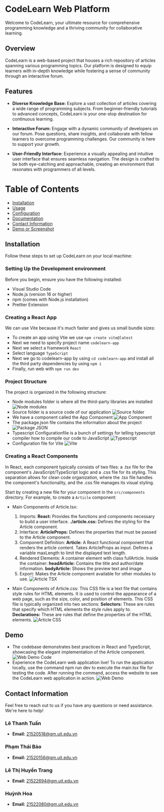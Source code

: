 # CodeLearn Web Platform

Welcome to CodeLearn, your ultimate resource for comprehensive programming knowledge and a thriving community for collaborative learning.

## Overview

CodeLearn is a web-based project that houses a rich repository of articles spanning various programming topics. Our platform is designed to equip learners with in-depth knowledge while fostering a sense of community through an interactive forum.

## Features

- **Diverse Knowledge Base:** Explore a vast collection of articles covering a wide range of programming subjects. From beginner-friendly tutorials to advanced concepts, CodeLearn is your one-stop destination for continuous learning.

- **Interactive Forum:** Engage with a dynamic community of developers on our forum. Pose questions, share insights, and collaborate with fellow learners to overcome programming challenges. Our community is here to support your growth.

- **User-Friendly Interface:** Experience a visually appealing and intuitive user interface that ensures seamless navigation. The design is crafted to be both eye-catching and approachable, creating an environment that resonates with programmers of all levels.

# Table of Contents
* [Installation](#installation)
* [Usage](#usage)
* [Configuration](#configuration)
* [Documentation](#documentation)
* [Contact Information](#contact-information)
* [Demo or Screenshot](#demo-or-screenshot)

## Installation
Follow these steps to set up CodeLearn on your local machine:

### Setting Up the Development environment

Before you begin, ensure you have the following installed:

- Visual Studio Code
- Node.js (version 16 or higher)
- npm (comes with Node.js installation)
- Prettier Extension

### Creating a React App

We can use Vite because it's much faster and gives us small bundle sizes:

- To create an app using Vtie we use `npm create vite@latest`
- Next we need to specify project name `codelearn-app`
- Next we select a framework `React`
- Select language `TypeScript`
- Next we go to codelearn-app by using `cd codelearn-app` and install all the third party dependencies by using `npm i`
- Finally, run web with `npm run dev`

### Project Structure

The project is organized in the following structure:

- Node modules folder is where all the third-party libraries are installed ![Node modules](https://lh3.googleusercontent.com/pw/ABLVV86fF6ZuAQwi7CabJqSCVLABHG-CKa0YY8NqYMjX_PgYRqXx6nIggy1tLC8_r5Dp07SmUpo7SjlSkXIXOxWTVVzyvh1c4Ms5aI1qdBaeI1PWrEDxzMhaxl52Df6E4xD-UCVVRbbkad0HsGGJ-EMnSpV5JFWPBPdKkrTkwUPUqe7Lmw8UCoenEw_V6b07ht86CfSYQMXWZGJklmhqzSnqY3dBOI3mHHHg-KWya4mwyfjijrD54i6GnupaecZbOayfNhhCqoUrMYlnel0_OsCsyDZrXH25iVsyHCiMBOqo_kGbtX2yQOQI-Xu-GK3jfdXtnE9Ww5PbC8NmfaBgR9LyNnzzjJ_BGifXSXNoZ_QTR28PZM5yqoYJPY6RcN_U6UBL25tvf0ymG0YCMgTmmUqLF76K5Qm_KB6yZD1Q3jhqA_azMXl3NHddI4Q1uB-Ol91AgZS6jO3lFF9Zo_JPFDUwsWZxM7oF3xkbDiKDcUqtRS0nvAmASOP2vcKbVTxCSOrAJoD83QSmms3yHOVuugAyOSCZbmhTgfGKsHXrws4FKLSCNpf0-U97heakh5eeeQRiJ2jZXxa0qTpDYg_uJ9GtsHG8-NXMsUEIrOQTg39fb52nDyxmoFc81gFe-ycFa44FGVGS6KMp0J4rphUMWE-TLFdZo0vhtHxF3VlgaFoM0TE7L-_kvnx6P9FZ_k2FyJ9HWZcQSVUH_CyQcHQ7Xd0r7gTOk2jS3i1Y-Mb58zi63Kb-TvkWBTKp46TfVhq7X-eedJY0VHspVZChhTM4MJvtH1ZiP0NEMFED4BifAlCpg2rYOf4qEJ4cv0T_jBqM4NFNdrib5VJTSHMivoEJN21XNtG1osF2CR3NEZRqmgDf9z6jEAsFrPa5eqRYB2TMOc1BG0sH=w323-h344-s-no-gm?authuser=0)
- Source folder is a source code of our application ![Source folder](https://lh3.googleusercontent.com/pw/ABLVV86O1WTEQIeuJFzMbCLOU9eXCdsyBK6lyb8TpeLgJ4zZfdwA2zsvwuDDG88ZyjQP1LsJmdVLqfNUNt6yqC9M40ySoeytDPuBqyIlQ8i2HYa6rXxXzwJqyH4atzXM2UO-wIplufsg289MyGxui3uqNjFqVH86n_xOq6faKd2lMvH4A_0oFiu0bQIl6CQdMNc5mpI3q8NN3NGnY9Xj5bmAtvgnKfZyKIXbmpMfi1ZDRUOO6oUE1fm90JsVvh2-Kmu9HMpm22rwWbOJQLErGd03o90WnmEwFqo45fx-xg34tIg4FWudIkrXlZBufw1TF4idWRh_Ox0EByxJ4xKnNEWB5_s4e-qZulGDe6fx9YYjr56mALhXJbE7NO5UIfcOlZXRWy2genxQwgtmEODoTBUvj0LswSJiHvjHQ0WcjfG_7A7rsFwlREqJFRGFrd1FuQVuGTRJUF7w2IcJkmcCx3Uye84GaPmHlpVc7mJB1nKFM3ympz2ucRnXgVNrhgG0SbNChMamORKKXCrMHCt675PC8GZFDyD6xW_jJXaza6pAYKYaMoJbJB-G3AzRLESPX2DrYAyrV-jjpRXXOaf1Rbwlkno7QWTWAYgA3HRNY35SCkpf1NLc_fqSXPE8oCzLAp2VGvckAGDyKEH7tKaFMB32VWRtrOLNIzRTQujlM9kNfhCiJHR1WE7br6SzJgUDCh-60t9Ey4h6-KcpgUKpY1KoCDkOZqu8vAOBeo6Zin5gGra4f9PYUFjV5IgyF5aJgXtqjKBC2g2lYLIYcR853lziWlSlz1uGbqro-1CwzofBLcpjVFySLyTbrB6A9g4IjYY9NhMnbs4regcIROifaxpoULmBFIn-belTsHOe3Q-QldqRsUgZnGzfJSnhOJcgA54rUo5u=w236-h244-s-no-gm?authuser=0)
- We have a component called the App Component ![App Component](https://lh3.googleusercontent.com/pw/ABLVV87btE-mCECOnYbtKR3Bjdve7jEkmX9sk7Yugd9Q79HsclT1DTi-xTQUfWXKVdIoLdjGdIuSMYZ4gZp0nZKS93BTuvKN_scXqIs5rgFqqxGDCmjHRNGBu5pD3Q8XjUIMp__lKnSI8jrTR0mDoYff3uGnLZszCBoA0xtAoj-TSOQG9UET05h_Vu4gaMRISCzXARzyX3U3IB5Ge9XeHa2Yti0bGxXgHZXGlm27BrMjrb36YmfME2BezPlGsCil0SwHMLJJlY7tvrvEKu5_owEdyVWYSGVpwPWdcMWJvJQWztwQ9S8zSKhxwRfAybwZ9NxbauZkmvyk9vDDPZ60jdO-MzF5OynMVCxVl-pDoA9XHBNfCK6Mv9db6YtaTLlnz664RlklK3osmbQ2Fmpfhwl4Cw5DU8mn2ioKjcHiBANzS2_UoD79g2mYy2PddCu6ecadV93m4QHdEy3enZXzoZj2uS7BWyLySAzIBLrd7VXhipD4hovMXWpBPBuwI9Vi7--o1AHUuci0vaqZhbGgd4k42i2JhwwxbN3yvNtGYy7Z87tujxXZRQu2ZWn5BMUfGiGRP4CfZ7wJadyYAwkGn68gmgf6yxFpknfl6WgJ7Df3aCS9VOSDUUao-dYTfcm3WKW1kNWncZ2TiTU59CSDqSTUvxg15uAv8SiXTE4SAP_wMYD40hf5ts43AxeRMl-L03AVBpGa9qDXvK6RfMX3nydjQgWrGQI0QPcFQJM-3YeyLPLozScsd9zlR5SR1BK-heQIxtE1qJxAqyhn-gQvp94CH6uNTHX5rDnr7MeWWdCdaW7kXvU3FV8J88dPJovYX3D62YFxTYZTymxKThZ7YTbDpVgeyfEG1L-LcPepEKBmSL5gRby0tdT1UTNtPbJEAa_-oGt0=w166-h154-s-no-gm?authuser=0)
- The package.json file contains the information about the project ![Package JSON](https://lh3.googleusercontent.com/pw/ABLVV86AVny_M-_GRugzu4dipW8hdDbHg5eIs1M0fZIs0H_2a-1C3BzMQ_gCnPwtD-0VYU716yzuSQ3To5KscC0OkTQ6meCblaq7ctogs3lzaTkM1QBTPd7fZRqQ9UtEqu2O8L35Tx7CzV3uHpEkaEKytJJhVGYZxx4tognQvnsnvZ0dONcrFHUzhEkNfSaRaYVgDPjzxBTmSx9xWK3Wsf6oXr1finGMKcJYMrHX7sz-zEvKxScXaB8eZvKwg4kfXxhJ6rtDmyR5lFjPRMeb3reAPf84U6LlAT4pxUgW3EYIKyjzY2mIB35UE1AZrnwTVshbTqFJ5c83wrRy2C2sI_GfyDPeKIjZM2j03hw7rtZ_MBgv_QUymsDtdFB87Usr8XAhsfc9YP8UuFGxwhkHLFSnnItpgBr1NzIKIW3jivTbuO2K1-NZ_ApG2caD-NPc3FVPJCYqlyeRQWkVU_1h9SMRnkiqWG_wy5YEXrVe78Z_pyeJK3UdonSJTIpnYtK82laK4-mpFI7ZsCB0f3DTBBVpw5CAkg2P2DXQ8MYQOF00lAvjsrK5CNLidL6dPPwlML_RvFkaLLvtYbv8b1yVbtcb-wI-VAIN7DrjlD8FCPqk1A7rjSCHFJwgplEFOa6xLAB-euLdR-TUT0zg6C9GQMzvuXNvw9CI82KXWrGA7F5EPuS2FhDHgR-hXcB5tIyUmJwWyom78Wlt79YRjKIA9ty0rwFRZozNPd9SPUXhdBeyBKZqp55lC4JsfdInK1ceTrx7EDSrZm1-CB4UBfw7djgpsdMKV0nVVS758k7Q81Yf1SKnsVLG4cB5OsMealuRVeY7M2-OtNwy2ZNVLQSTdZu50UHwcbpiYTzqAkJb7-sKiIIZCUhlaysEf4ErNj3CGPiPnlJL=w958-h690-s-no-gm?authuser=0)
- Typescript Configurationfile is a bunch of settings for telling typescript compiler how to compile our code to JavaScript ![Typescript](https://lh3.googleusercontent.com/pw/ABLVV86g295JtD4mttkSbMRLrk_IDtng49lwBtuK7YiD6zDycgetZWJ83ZgZfVeHpScEDxPqc7By5AnaNM7AQeSUl3ZBV1-R5oTC5HCpwjGWuA3q0Cgnq5H33VtO-e4qLtHVQQOqXrrxRTOtyIbH1iITI4A0SIGN3DsGNBK9yI_HbLKwOXoiW4ttsMTr8Fh7PPbyWpmBmyhntxki8ppLG7uIajemJbj3USrohEjZ7gCG0H3l-diFUTn2jtip4hPoqSRyq10umGVtXIBV3DQQr9fy9fMX20Vc2A23sIkqIvibKeiPg102eTm3HgMS4tsDzQfsie4FLjD3dslPs1R6ETOUpAoo9qKqg-E9-cNfV2qEj5r-nLOvtVukOECdDtdV2jMBuwrs2Zh4LmFQ-etaiyEoh3ZKiQ7eKb5mjPDZkHcnldY2a5rVsv1DVGMhLxmvOpMzHNw8_C7LTW0q0pXAivkhOnLPuOuxIM-hpZjVxveIl_CNf4JDL2t9TyP0WXP9nFPwEHEstBmfCdO8sMPLLy5dFYhVDUoez0qu0wje-yyO9PNKsQbjYs2wlc_s7VtqZdtZxKssJwzRIffQFk97iGc15fUsA0-KYiH6gpCmNRBbzVsaQ8vMWaJ817KQQ3PkqpDgU6VVU-zEupZxLSo8oq_wIm7yH7WG-_q90v1RcRmnp9TH2awRFzIVJHbL8XxTq2fHDTqxtfbOL3OQjzJNcOOpsOT9FtvyeYd0BtKZUASRZxLU8dfCR82wubHMxjvdVaY4pWyZ3MpoFYoJvvjnhUfXnV67RLfoRmcCsDt2LqiKGxlBfc-j81kiEPMowFuzxfIQiqbjyJCARVXfSYV2JgMeRpg0NleJDkobLWzp609LtYBwoPlNIU_klw_J8FWsKMvdSPhF=w815-h576-s-no-gm?authuser=0)
- Configuration file for Vite  ![Vite](![image](https://github.com/tuanle03/Code_learn_spa/assets/136918096/a4372e28-e17c-49d9-a999-80d35ccfb538)
)

### Creating a React Components

In React, each component typically consists of two files: a .tsx file for the component's JavaScript/TypeScript logic and a .css file for its styling. This separation allows for clean code organization, where the .tsx file handles the component's functionality, and the .css file manages its visual styling.

Start by creating a new file for your component in the `src/components` directory. For example, to create a `Article` component:

- Main Components of Article.tsx:
  1. Imports:
**React:** Provides the functions and components necessary to build a user interface.
**./article.css:** Defines the styling for the Article component.
  2. Interface:
**ArticleProps:** Defines the properties that must be passed to the Article component.
  3. Component Definition:
**Article:** A React functional component that renders the article content.
  Takes ArticleProps as input.
  Defines a variable maxLength to limit the displayed text length.
  4. Rendered Elements:
  A container element with class fullArticle.
  Inside the container:
**headArticle:** Contains the title and author/date information.
**bodyArticle:** Shows the preview text and image
  5. Export:
  Makes the Article component available for other modules to use.
  ![Article TSX](https://drive.google.com/file/d/1lORf5qmmHPweMORSlM4Jrr6aFdPH5nqQ/view?usp=drive_link)

- Main Components of Article.css:
  This CSS file is a text file that contains style rules for HTML elements. It is used to control the appearance of a web page, such as the size, color, and position of elements.
  This CSS file is typically organized into two sections:
  **Selectors:** These are rules that specify which HTML elements the style rules apply to.
  **Declarations:** These are rules that define the properties of the HTML elements.
  ![Article CSS](https://drive.google.com/file/d/1Gw9_RRY2ify9kQR_yKon0ZUo2xD102PU/view?usp=drive_link)

## Demo
- The codebase demonstrates best practices in React and TypeScript, showcasing the elegant implementation of the Article component.
![Web Demo Code](https://drive.google.com/file/d/1vIcUZCQiuCSQuUJUOMNQyaPpWgiWJHVv/view?usp=drive_link)
- Experience the CodeLearn web application live! To run the application locally, use the command npm run dev to execute the main.tsx file for testing the code. After running the command, access the website to see the CodeLearn web application in action.
![Web Demo](https://drive.google.com/file/d/1DxxiKrEHaRlL39atr1dSmg2OPq4GmxKM/view?usp=drive_link)

## Contact Information

Feel free to reach out to us if you have any questions or need assistance. We're here to help!

### Lê Thanh Tuấn
- **Email:** [21520518@gm.uit.edu.vn](mailto:21520518@gm.uit.edu.vn)

### Phạm Thái Bảo
- **Email:** [21520156@gm.uit.edu.vn](mailto:21520156@gm.uit.edu.vn)

### Lê Thị Huyền Trang
- **Email:** [21522694@gm.uit.edu.vn](mailto:21522694@gm.uit.edu.vn)
  
### Huỳnh Hoa
- **Email:** [21522080@gm.uit.edu.vn](mailto:21522080@gm.uit.edu.vn)
